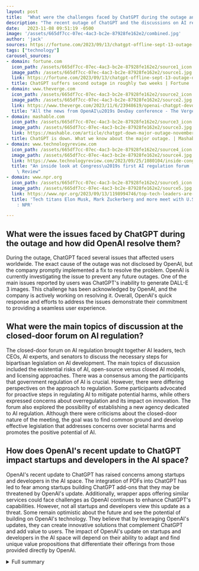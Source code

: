 ```yaml
---
layout: post
title:  "What were the challenges faced by ChatGPT during the outage and how did OpenAI resolve them?"
description: "The recent outage of ChatGPT and the discussions on AI regulation have brought to light the challenges and importance of responsible AI development. OpenAI's efforts to resolve issues and enhance ChatGPT's capabilities raise questions about the balance between innovation and regulation in the AI landscape."
date:   2023-11-08 09:51:19 -0500
image: '/assets/665df7cc-07ec-4ac3-bc2e-87928fe162e2/combined.jpg'
author: 'jack'
sources: https://fortune.com/2023/09/13/chatgpt-offline-sept-13-outage-downdetector-openai/ https://www.theverge.com/2023/11/6/23948619/openai-chatgpt-devday-developer-conference-news https://mashable.com/article/chatgpt-down-major-outage-november-2023 https://www.technologyreview.com/2023/09/25/1080104/inside-congresss-first-ai-insight-forum/ https://www.npr.org/2023/09/13/1198994746/top-tech-leaders-are-to-meet-with-u-s-senators-on-the-future-of-ai-regulation
tags: ["technology"]
carousel_sources:
- domain: fortune.com
  icon_path: /assets/665df7cc-07ec-4ac3-bc2e-87928fe162e2/source1_icon.jpg
  image_path: /assets/665df7cc-07ec-4ac3-bc2e-87928fe162e2/source1.jpg
  link: https://fortune.com/2023/09/13/chatgpt-offline-sept-13-outage-downdetector-openai/
  title: ChatGPT suffers second outage in roughly two weeks | Fortune
- domain: www.theverge.com
  icon_path: /assets/665df7cc-07ec-4ac3-bc2e-87928fe162e2/source2_icon.jpg
  image_path: /assets/665df7cc-07ec-4ac3-bc2e-87928fe162e2/source2.jpg
  link: https://www.theverge.com/2023/11/6/23948619/openai-chatgpt-devday-developer-conference-news
  title: "All the news from OpenAI\u2019s DevDay conference - The Verge"
- domain: mashable.com
  icon_path: /assets/665df7cc-07ec-4ac3-bc2e-87928fe162e2/source3_icon.jpg
  image_path: /assets/665df7cc-07ec-4ac3-bc2e-87928fe162e2/source3.jpg
  link: https://mashable.com/article/chatgpt-down-major-outage-november-2023
  title: ChatGPT is down. What we know about the major outage. | Mashable
- domain: www.technologyreview.com
  icon_path: /assets/665df7cc-07ec-4ac3-bc2e-87928fe162e2/source4_icon.jpg
  image_path: /assets/665df7cc-07ec-4ac3-bc2e-87928fe162e2/source4.jpg
  link: https://www.technologyreview.com/2023/09/25/1080104/inside-congresss-first-ai-insight-forum/
  title: "An inside look at Congress\u2019s first AI regulation forum | MIT Technology\
    \ Review"
- domain: www.npr.org
  icon_path: /assets/665df7cc-07ec-4ac3-bc2e-87928fe162e2/source5_icon.jpg
  image_path: /assets/665df7cc-07ec-4ac3-bc2e-87928fe162e2/source5.jpg
  link: https://www.npr.org/2023/09/13/1198994746/top-tech-leaders-are-to-meet-with-u-s-senators-on-the-future-of-ai-regulation
  title: 'Tech titans Elon Musk, Mark Zuckerberg and more meet with U.S. senators
    : NPR'

---
```


## What were the issues faced by ChatGPT during the outage and how did OpenAI resolve them?
During the outage, ChatGPT faced several issues that affected users worldwide. The exact cause of the outage was not disclosed by OpenAI, but the company promptly implemented a fix to resolve the problem. OpenAI is currently investigating the issue to prevent any future outages. One of the main issues reported by users was ChatGPT's inability to generate DALL-E 3 images. This challenge has been acknowledged by OpenAI, and the company is actively working on resolving it. Overall, OpenAI's quick response and efforts to address the issues demonstrate their commitment to providing a seamless user experience.

## What were the main topics of discussion at the closed-door forum on AI regulation?
The closed-door forum on AI regulation brought together AI leaders, tech CEOs, AI experts, and senators to discuss the necessary steps for bipartisan legislation on AI development. The main topics of discussion included the existential risks of AI, open-source versus closed AI models, and licensing approaches. There was a consensus among the participants that government regulation of AI is crucial. However, there were differing perspectives on the approach to regulation. Some participants advocated for proactive steps in regulating AI to mitigate potential harms, while others expressed concerns about overregulation and its impact on innovation. The forum also explored the possibility of establishing a new agency dedicated to AI regulation. Although there were criticisms about the closed-door nature of the meeting, the goal was to find common ground and develop effective legislation that addresses concerns over societal harms and promotes the positive potential of AI.

## How does OpenAI's recent update to ChatGPT impact startups and developers in the AI space?
OpenAI's recent update to ChatGPT has raised concerns among startups and developers in the AI space. The integration of PDFs into ChatGPT has led to fear among startups building ChatGPT add-ons that they may be threatened by OpenAI's update. Additionally, wrapper apps offering similar services could face challenges as OpenAI continues to enhance ChatGPT's capabilities. However, not all startups and developers view this update as a threat. Some remain optimistic about the future and see the potential of building on OpenAI's technology. They believe that by leveraging OpenAI's updates, they can create innovative solutions that complement ChatGPT and add value to users. The impact of OpenAI's update on startups and developers in the AI space will depend on their ability to adapt and find unique value propositions that differentiate their offerings from those provided directly by OpenAI.



<details>
  <summary>Full summary</summary>
<p>The largest AI chatbot, ChatGPT, experienced an outage while AI leaders, including Elon Musk and Mark Zuckerberg, met with senators in Washington to discuss the regulation of AI. This outage affected users worldwide, causing disruptions in several areas. OpenAI's status page acknowledged the issue and promptly implemented a fix, leading to a decrease in reports of outages on DownDetector.</p>
<p>Prior to this outage, users had already expressed complaints about issues with the AI site. However, the cause of the recent ChatGPT downtime was not disclosed by OpenAI. The company is currently investigating the issue and keeping subscribers and free users informed.</p>
<p>In addition to the outage, there have been reported issues with ChatGPT's ability to generate DALL-E 3 images. Mashable reported on the challenges faced by ChatGPT in generating these images. OpenAI has taken note of these issues and is actively working on resolving them.</p>
<p>Despite the recent challenges, OpenAI made significant updates to ChatGPT at its developer conference. These updates included integrating DALL-E 3 with ChatGPT, updating the knowledge cutoff date to April 2023, and deploying GPT-4 Turbo exclusively for ChatGPT Plus users. These updates aim to enhance the capabilities of ChatGPT and provide a more seamless user experience.</p>
<p>In recent discussions on AI regulation, tech CEOs, AI experts, and senators gathered for a closed-door forum. Participants included prominent figures like Elon Musk, Mark Zuckerberg, and Bill Gates, among others. The forum aimed to determine the necessary steps for bipartisan legislation on AI development. During the meeting, various topics were addressed, such as the existential risks of AI, open-source versus closed AI models, and licensing approaches.</p>
<p>There was consensus among the attendees that government regulation of AI is crucial. However, there were also differing perspectives among major tech companies on the approach to AI regulation. While some advocated for proactive steps in regulating AI to mitigate potential harms, others expressed concerns about overregulation and the impact on innovation.</p>
<p>The forum also discussed the possibility of establishing a new agency dedicated to AI regulation. Some senators criticized the closed-door nature of the meeting and called for public testimony from tech executives. Nevertheless, the goal of the forum was to find common ground and develop effective legislation that addresses concerns over societal harms and promotes the positive potential of AI.</p>
<p>The impact of OpenAI's recent update to ChatGPT, particularly its integration with PDFs, has raised concerns among startups and developers. Startups building ChatGPT add-ons fear that OpenAI's update may threaten their existence. Wrapper apps offering similar services could face challenges as OpenAI continues to enhance ChatGPT's capabilities. However, some founders remain optimistic about the future and believe in the potential of building on OpenAI's tech.</p>
<p>It is evident that the discussions on AI regulation and the recent ChatGPT outage have highlighted the importance of responsible AI development and implementation. As AI continues to evolve and impact various domains, finding a balance between innovation and regulation is crucial. The future of AI regulation will significantly shape the trajectory of this transformative technology.</p>
</details>
